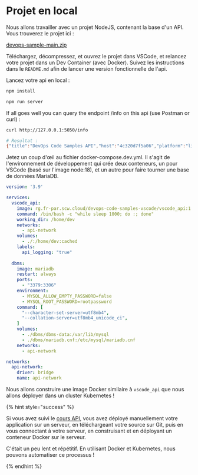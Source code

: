 # Projet en local

Nous allons travailler avec un projet NodeJS, contenant la base d'un API. Vous trouverez le projet ici :

[devops-sample-main.zip](https://dev.glassworks.tech:18081/courses/devops/devops-sample/-/archive/main/devops-sample-main.zip)

Téléchargez, décompressez, et ouvrez le projet dans VSCode, et relancez votre projet dans un Dev Container (avec Docker). Suivez les instructions dans le `README.md` afin de lancer une version fonctionnelle de l'api.

Lancez votre api en local :

```sh
npm install

npm run server
```

If all goes well you can query the endpoint /info on this api (use Postman or curl) :

```sh
curl http://127.0.0.1:5050/info

# Resultat :
{"title":"DevOps Code Samples API","host":"4c320d7f5a06","platform":"linux","type":"Linux"}
```

Jetez un coup d'œil au fichier docker-compose.dev.yml. Il s'agit de l'environnement de développement qui crée deux conteneurs, un pour VSCode (basé sur l'image node:18), et un autre pour faire tourner une base de données MariaDB.

```yml
version: '3.9'

services:
  vscode_api:
    image: rg.fr-par.scw.cloud/devops-code-samples-vscode/vscode_api:1.0.0
    command: /bin/bash -c "while sleep 1000; do :; done"
    working_dir: /home/dev
    networks:
      - api-network
    volumes:
      - ./:/home/dev:cached
    labels:
      api_logging: "true"      
    
  dbms:
    image: mariadb
    restart: always
    ports:
      - "3379:3306"
    environment: 
      - MYSQL_ALLOW_EMPTY_PASSWORD=false
      - MYSQL_ROOT_PASSWORD=rootpassword
    command: [
      "--character-set-server=utf8mb4",
      "--collation-server=utf8mb4_unicode_ci",
    ]
    volumes:
      - ./dbms/dbms-data:/var/lib/mysql
      - ./dbms/mariadb.cnf:/etc/mysql/mariadb.cnf
    networks:
      - api-network

networks:
  api-network:
    driver: bridge
    name: api-network

```

Nous allons construire une image Docker similaire à `vscode_api` que nous allons déployer dans un cluster Kubernetes ! 

{% hint style="success" %}

Si vous avez suivi le [cours API](https://docs.glassworks.tech/api/mise-en-production/005-git), vous avez déployé manuellement votre application sur un serveur, en téléchargeant votre source sur Git, puis en vous connectant à votre serveur, en construisant et en déployant un conteneur Docker sur le serveur.

C'était un peu lent et répétitif. En utilisant Docker et Kubernetes, nous pouvons automatiser ce processus !

{% endhint %}